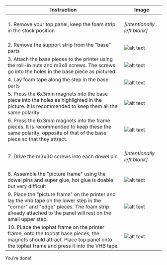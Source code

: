 Instruction | Image
| --- | ---
|1. Remove your top panel, keep the foam strip in the stock position | <br /> *[intentionally left blank]* <br /> <br />
|2. Remove the support strip from the "base" parts | ![alt text](https://github.com/jakub874/Jakub3DPrinterMods/blob/main/Tophat/img/Screenshot%202023-01-28%20234559.png?raw=true)
|3. Attach the base pieces to the printer using the roll-in nuts and m3x8 screws. The screws go into the holes in the base piece as pictured. | ![alt text](https://github.com/jakub874/Jakub3DPrinterMods/blob/main/Tophat/img/Screenshot%202023-01-28%20235321.png?raw=true)
|4. Lay foam tape along the step in the base parts | ![alt text](https://github.com/jakub874/Jakub3DPrinterMods/blob/main/Tophat/img/Screenshot%202023-01-29%20000729.png?raw=true)
|5. Press the 6x3mm magnets into the base piece into the holes as highlighted in the picture. It is recommended to keep them all the same polarity. | ![alt text](https://github.com/jakub874/Jakub3DPrinterMods/blob/main/Tophat/img/Screenshot%202023-01-28%20235627.png?raw=true)
|6. Press the 6x3mm magnets into the frame pieces. It is recommended to keep these the same polarity, opposite of that of the base piece so that they attract. | ![alt text](https://github.com/jakub874/Jakub3DPrinterMods/blob/main/Tophat/img/Screenshot%202023-01-29%20000252.png?raw=true)
|7. Drive the m3x30 screws into each dowel pin | <br /> *[intentionally left blank]* <br /> <br />
|8. Assemble the "picture frame" using the dowel pins and super glue, hot glue is doable but very difficult | ![alt text](https://github.com/jakub874/Jakub3DPrinterMods/blob/main/Tophat/img/Screenshot%202023-01-29%20000215.png?raw=true)
|9. Place the "picture frame" on the printer and lay the vhb tape on the lower step in the "corner" and "edge" pieces. The foam strip already attached to the panel will rest on the small upper step. | ![alt text](https://github.com/jakub874/Jakub3DPrinterMods/blob/main/Tophat/img/Screenshot%202023-01-28%20234456.png?raw=true)
|10. PLace the tophat frame on the printer frame, onto the tophat base pieces, the magnets should attract. Place top panel onto the tophat frame and press it into the VHB tape. | ![alt text](https://github.com/jakub874/Jakub3DPrinterMods/blob/main/Tophat/img/Screenshot%202023-01-29%20002005.png?raw=true)

You're done!
